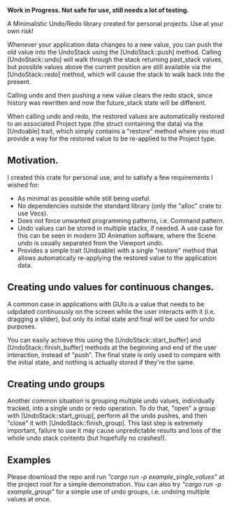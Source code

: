 **Work in Progress. Not safe for use, still needs a lot of testing.**

A Minimalistic Undo/Redo library created for personal projects. Use at your own risk!

Whenever your application data changes to a new value, you can push the old value into the UndoStack using the [UndoStack::push] method. Calling [UndoStack::undo] will walk through the stack returning past_stack values, but possible values above the current position are still available via the [UndoStack::redo] method, which will cause the stack to walk back into the present.

Calling undo and then pushing a new value clears the redo stack, since history was rewritten and now the future_stack state will be different.

When calling undo and redo, the restored values are automatically restored to an associated Project type (the struct containing the data) via the [Undoable] trait, which simply contains a "restore" method where you must provide a way for the restored value to be re-applied to the Project type.

## Motivation.

I created this crate for personal use, and to satisfy a few requirements I wished for:
- As minimal as possible while still being useful.
- No dependencies outside the standard library (only the "alloc" crate to use Vecs).
- Does not force unwanted programming patterns, i.e. Command pattern.
- Undo values can be stored in multiple stacks, if needed. A use case for this can be seen in modern 3D Animation software, where the Scene undo is usually separated from the Viewport undo.
- Provides a simple trait (Undoable) with a single "restore" method that allows automatically re-applying the restored value to the application data.

## Creating undo values for continuous changes.

A common case in applications with GUIs is a value that needs to be udpdated continuously on the screen while the user interacts with it (i.e. dragging a slider), but only its initial state and final will be used for undo purposes.

You can easily achieve this using the [UndoStack::start_buffer] and [UndoStack::finish_buffer] methods at the beginning and end of the user interaction, instead of "push". The final state is only used to compare with the initial state, and nothing is actually stored if they're the same.

## Creating undo groups

Another common situation is grouping multiple undo values, individually tracked, into a single undo or redo operation. To do that, "open" a group with [UndoStack::start_group], perform all the undo pushes, and then "close" it with [UndoStack::finish_group]. This last step is extremely important, failure to use it may cause unpredictable results and loss of the whole undo stack contents (but hopefully no crashes!).

## Examples

Please download the repo and run *"cargo run -p example_single_values"* at the project root for a simple demonstration. You can also try *"cargo run -p example_group"* for a simple use of undo groups, i.e. undoing multiple values at once.

